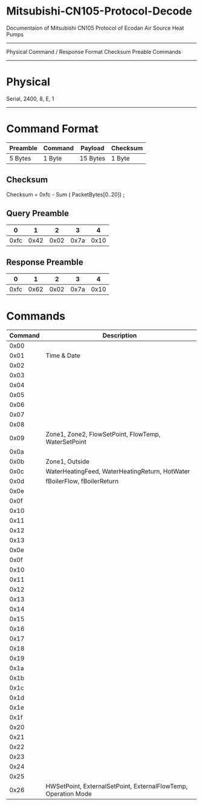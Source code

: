 # Mitsubishi-CN105-Protocol-Decode
Documentaion of Mitsubishi CN105 Protocol of Ecodan Air Source Heat Pumps
****
Physical
Command / Response Format
Checksum
Preable
Commands
****
# Physical
Serial, 2400, 8, E, 1
****
# Command Format

| Preamble | Command | Payload | Checksum |
| --- | --- | --- | --- |
| 5 Bytes | 1 Byte | 15 Bytes | 1 Byte |

## Checksum

Checksum = 0xfc - Sum ( PacketBytes[0..20]) ;

## Query Preamble
| 0 | 1 | 2 | 3 | 4 |
| ---  | ---  | ---  | ---  | ---  |
| 0xfc | 0x42 | 0x02 | 0x7a | 0x10 |

## Response Preamble

| 0 | 1 | 2 | 3 | 4 |
| ---  | ---  | ---  | ---  | ---  |
| 0xfc | 0x62 | 0x02 | 0x7a | 0x10 |

# Commands
| Command | Description |
| ------- | ----------- |
| 0x00 |     |
| 0x01 | Time & Date |
| 0x02 |     |
| 0x03 |     |
| 0x04 |     |
| 0x05 |     |
| 0x06 |     |
| 0x07 |     |
| 0x08 |     |
| 0x09 | Zone1, Zone2, FlowSetPoint, FlowTemp, WaterSetPoint |
| 0x0a |     |
| 0x0b | Zone1, Outside |
| 0x0c | WaterHeatingFeed, WaterHeatingReturn, HotWater |
| 0x0d | fBoilerFlow,  fBoilerReturn |
| 0x0e |     |
| 0x0f |     |
| 0x10 |     |
| 0x11 |     |
| 0x12 |     |
| 0x13 |     |
| 0x0e |     |
| 0x0f |     |
| 0x10 |     |
| 0x11 |     |
| 0x12 |     |
| 0x13 |     |
| 0x14 |     |
| 0x15 |     |
| 0x16 |     |
| 0x17 |     |
| 0x18 |     |
| 0x19 |     |
| 0x1a |     |
| 0x1b |     |
| 0x1c |     |
| 0x1d |     |
| 0x1e |     |
| 0x1f |     |
| 0x20 |     |
| 0x21 |     |
| 0x22 |     |
| 0x23 |     |
| 0x24 |     |
| 0x25 |     |
| 0x26 | HWSetPoint, ExternalSetPoint, ExternalFlowTemp, Operation Mode |


